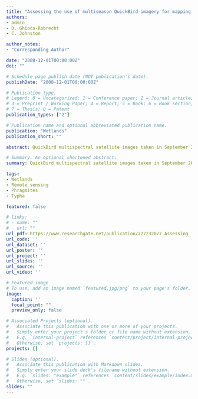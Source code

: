 ```yaml
---
title: "Assessing the use of multiseason QuickBird imagery for mapping invasive species in a Lake Erie coastal Marsh"
authors:
- admin
- D. Ghioca-Robrecht
- C. Johnston

author_notes:
- "Corresponding Author"

date: "2008-12-01T00:00:00Z"
doi: ""

# Schedule page publish date (NOT publication's date).
publishDate: "2008-12-01T00:00:00Z"

# Publication type.
# Legend: 0 = Uncategorized; 1 = Conference paper; 2 = Journal article;
# 3 = Preprint / Working Paper; 4 = Report; 5 = Book; 6 = Book section;
# 7 = Thesis; 8 = Patent
publication_types: ["2"]

# Publication name and optional abbreviated publication name.
publication: "Wetlands"
publication_short: ""

abstract: QuickBird multispectral satellite images taken in September 2002 (peak biomass) and April 2003 (pre-growing season) were used to map emergent wetland vegetation communities, particularly invasive Phragmites australis and Typha spp., within a diked wetland at the western end of Lake Erie. An unsupervised classification was performed on a nine-layer image stack consisting of all four spectral bands from both dates plus a September Normalized Difference Vegetation Index image. The resulting eight cover classes distinguished three monodominant genera (Phragmites australis, Typha spp., Nelumbo lutea), three multigenera plant communities (wet meadow, other non persistent emergents, woody vegetation), and two unvegetated cover types (water, bare soil). Field validation at 196 data points yielded an overall classification accuracy of 62%, with producer’s accuracy for the eight individual classes ranging from 41 to 91% and user’s accuracy from 17 to 90%. Three-fourths of areas designated as Phragmites were correctly mapped, but 14% were found to be cattail (Typha) during field validation. Lotus (Nelumbo lutea) beds were accurately mapped on multiseason imagery (producer’s accuracy = 91%); these beds had not yet emerged above water in April, but were fully developed in September. Other types of non persistent vegetation were confused with managed areas in which vegetation had been cut and burned to control invasive Phragmites. Multiseason QuickBird imagery is promising for distinguishing certain wetland plant species, but should be used with caution in highly managed areas where vegetation changes may reflect human alterations rather than phenological change.

# Summary. An optional shortened abstract.
summary: QuickBird multispectral satellite images taken in September 2002 (peak biomass) and April2003 (pre-growing season) were used to map emergent wetland vegetation communities, particularlyinvasive Phragmites australis and Typha spp., within a diked wetland at the western end of Lake Erie. Multiseason QuickBird imagery is promising fordistinguishing certain wetland plant species, but should be used with caution in highly managed areaswhere vegetation changes may reflect human alterations rather than phenological change.

tags:
- Wetlands
- Remote sensing
- Phragmites
- Typha

featured: false

# links:
# - name: ""
#   url: ""
url_pdf: https://www.researchgate.net/publication/227232077_Assessing_The_Use_Of_Multiseason_Quickbird_Imagery_For_Mapping_Invasive_Species_In_A_Lake_Erie_Coastal_Marsh
url_code: ''
url_dataset: ''
url_poster: ''
url_project: ''
url_slides: ''
url_source: ''
url_video: ''

# Featured image
# To use, add an image named `featured.jpg/png` to your page's folder. 
image:
  caption: ''
  focal_point: ""
  preview_only: false

# Associated Projects (optional).
#   Associate this publication with one or more of your projects.
#   Simply enter your project's folder or file name without extension.
#   E.g. `internal-project` references `content/project/internal-project/index.md`.
#   Otherwise, set `projects: []`.
projects: []

# Slides (optional).
#   Associate this publication with Markdown slides.
#   Simply enter your slide deck's filename without extension.
#   E.g. `slides: "example"` references `content/slides/example/index.md`.
#   Otherwise, set `slides: ""`.
slides: ""
---
```



